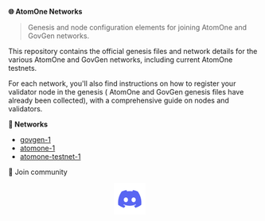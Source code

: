 **🌐 AtomOne Networks**

> Genesis and node configuration elements for joining AtomOne and GovGen networks.

This repository contains the official genesis files and network details for the various AtomOne and GovGen networks, including current AtomOne testnets.

For each network, you'll also find instructions on how to register your validator node in the genesis ( AtomOne and GovGen genesis files have already been collected), with a comprehensive guide on nodes and validators.

**🔗 Networks**

- [govgen-1](./govgen-1/README.md)
- [atomone-1](./atomone-1/README.md)
- [atomone-testnet-1](./atomone-testnet-1/README.md)

👥 Join community

<p align="center">
  <a href="https://discord.gg/atomone"><img src="/.github/assets/discord.svg" width="64" /></a>
  &nbsp; &nbsp;
</p>
